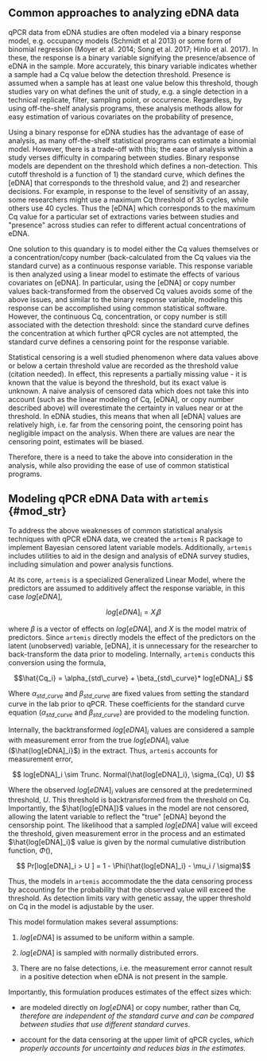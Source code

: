 ## Common approaches to analyzing eDNA data 

<!-- @Von - please insert these citations into the bib file and replace refs here -->

qPCR data from eDNA studies are often modeled via a binary response
model, e.g. occupancy models (Schmidt et al 2013) or some form of
binomial regression (Moyer et al. 2014; Song et al. 2017; Hinlo et
al. 2017). In these, the response is a binary variable signifying the
presence/absence of eDNA in the sample. More accurately, this binary
variable indicates whether a sample had a Cq value below the detection
threshold. Presence is assumed when a sample has at least one value
below this threshold, though studies vary on what defines the unit of
study, e.g. a single detection in a technical replicate, filter,
sampling point, or occurrence. Regardless, by using off-the-shelf
analysis programs, these analysis methods allow for easy estimation of
various covariates on the probability of presence,

Using a binary response for eDNA studies has the advantage of ease of
analysis, as many off-the-shelf statistical programs can estimate a
binomial model. However, there is a trade-off with this; the ease of
analysis within a study verses difficulty in comparing between
studies. Binary response models are dependent on the threshold which
defines a non-detection. This cutoff threshold is a function of 1) the
standard curve, which defines the [eDNA] that corresponds to the
threshold value, and 2) and researcher decisions. For example, in
response to the level of sensitivity of an assay, some researchers
might use a maximum Cq threshold of 35 cycles, while others use 40
cycles. Thus the [eDNA] which corresponds to the maximum Cq value for
a particular set of extractions varies between studies and "presence"
across studies can refer to different actual concentrations of eDNA.

One solution to this quandary is to model either the Cq values
themselves or a concentration/copy number (back-calculated from the Cq
values via the standard curve) as a continuous response variable.
This response variable is then analyzed using a linear model to
estimate the effects of various covariates on [eDNA].  In particular,
using the [eDNA] or copy number values back-transformed from the
observed Cq values avoids some of the above issues, and similar to the
binary response variable, modeling this response can be accomplished
using common statistical software. However, the continuous Cq,
concentration, or copy number is still associated with the detection
threshold: since the standard curve defines the concentration at which
further qPCR cycles are not attempted, the standard curve defines a
censoring point for the response variable. 

Statistical censoring is a well studied phenomenon where data values
above or below a certain threshold value are recorded as the threshold
value (citation needed). In effect, this represents a partially
missing value - it is known that the value is beyond the threshold,
but its exact value is unknown. A naive analysis of censored data
which does not take this into account (such as the linear modeling of
Cq, [eDNA], or copy number described above) will overestimate
the certainty in values near or at the threshold. In eDNA studies, this
means that when all [eDNA] values are relatively high, i.e. far from
the censoring point, the censoring point has negligible impact on the
analysis. When there are values are near the censoring point,
estimates will be biased.

Therefore, there is a need to take the above into consideration in the
analysis, while also providing the ease of use of common statistical
programs. 

## Modeling qPCR eDNA Data with `artemis` {#mod_str}

To address the above weaknesses of common statistical analysis
techniques with qPCR eDNA data, we created the `artemis` R package to implement 
Bayesian censored latent variable
models. Additionally, `artemis` includes utilities to aid in the
design and analysis of eDNA survey studies, including simulation and
power analysis functions.

 <!-- probably cut this
 
  3. The potential sources of measurement error in the extraction and 
     qPCR processes are difficult to separate and quantify. For
     example, Cq values produced by qPCR become more variable at the
     threshold of detection, i.e. as the number of eDNA molecules
     available for amplification approaches zero.  This source of
     variability in the response is different from that produced by
     error introduced in the pipetting process, but they have the same
     effect on Cq (namely, increasing variability).
-->

At its core, `artemis` is a specialized Generalized Linear
Model, where the predictors are assumed to additively affect the
response variable, in this case $log[eDNA]$, 

$$ log[eDNA]_{i} = X_{i} \beta $$ 

where $\beta$ is a vector of effects on $log[eDNA]$, and $X$ is the
model matrix of predictors.  Since `artemis` directly models the
effect of the predictors on the latent (unobserved) variable, [eDNA],
it is unnecessary for the researcher to back-transform the data prior
to modeling. Internally, `artemis` conducts this conversion using the
formula,

$$\hat{Cq_i} = \alpha_{std\_curve} + \beta_{std\_curve}* log[eDNA]_i  $$

Where $\alpha_{std\_curve}$ and $\beta_{std\_curve}$ are fixed values
from setting the standard curve in the lab prior to qPCR.  These
coefficients for the standard curve equation ($\alpha_{std\_curve}$
and $\beta_{std\_curve}$) are provided to the modeling function.

Internally, the backtransformed $log[eDNA]_i$ values are considered a
sample with measurement error from the true $log[eDNA]_i$ value
($\hat{log[eDNA]_i}$) in the extract. Thus, `artemis` accounts for
measurement error, 

$$ log[eDNA]_i \sim Trunc. Normal(\hat{log[eDNA]_i}, \sigma_{Cq}, U) $$

Where the observed $log[eDNA]_i$ values are censored at the
predetermined threshold, $U$. This threshold is backtransformed from
the threshold on Cq. Importantly, the $\hat{log[eDNA]}$ values in
the model are not censored, allowing the latent variable to reflect the "true"
[eDNA] beyond the censorship point. The likelihood that a sampled $log[eDNA]$
value will exceed the threshold, given measurement error in the
process and an estimated $\hat{log[eDNA]_i}$ value is given by the normal
cumulative distribution function, $\Phi()$,

$$ Pr[log[eDNA]_i > U ] = 1 - \Phi(\hat{log[eDNA]_i} - \mu_i / \sigma)$$

Thus, the models in `artemis` accommodate the the data censoring process by
accounting for the probability that the observed value will exceed the
threshold. As detection limits vary with genetic assay, the upper
threshold on Cq in the model is adjustable by the user.

<!-- Not in current version

Lastly, there is an optional zero-inflated component in the model. From
multiple experiments, it was observed there can be near-zero
concentrations of eDNA even in situations where higher concentrations
were expected. This was attributed to filter failures. The expected
probability of this occuring is user-provided, and allows for "true"
zero observations
   -->

This model formulation makes several assumptions:
 
  1. $log[eDNA]$ is assumed to be uniform within a sample.
  
  2. $log[eDNA]$ is sampled with normally distributed errors.
  	
  3. There are no false detections, i.e. the measurement error cannot
    result in a positive detection when eDNA is not present in the
    sample. 

Importantly, this formulation produces estimates of the effect sizes
which:

  - are modeled directly on $log[eDNA]$ or copy number, rather than Cq, *therefore are independent of the standard curve and can be compared between studies that use different standard curves*. <!-- @Scott or @Matt:
  can we compare between studies that use different assays though?
  -->
  
  - account for the data censoring at the upper limit of qPCR
    cycles, *which properly accounts for uncertainty and reduces bias in the estimates.*
	
<!--
  - directly model the measurement error on qPCR extraction, *allowing
    quantification of the amount of uncertainty attributable to
    uncertainty in the effect sizes vs. lab procedure.*

In `artemis`, the model is specified using an R model formula, similar
to the `lm()` or `lmer()` functions. This model formula is used to
construct the model on $log[eDNA]$. The functions in `artemis`
generalize to any eDNA survey data containing Cq values associated
with a standard curve for the target species.

-->

